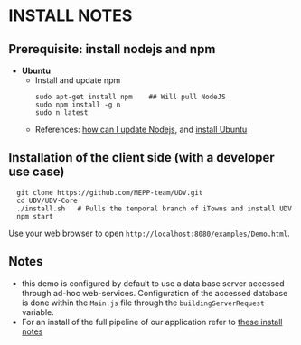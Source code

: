 # INSTALL NOTES

## Prerequisite: install nodejs and npm

* **Ubuntu**
  - Install and update npm
    ```
    sudo apt-get install npm    ## Will pull NodeJS
    sudo npm install -g n     
    sudo n latest
    ```
  - References: [how can I update Nodejs](https://askubuntu.com/questions/426750/how-can-i-update-my-nodejs-to-the-latest-version), and [install Ubuntu](http://www.hostingadvice.com/how-to/install-nodejs-ubuntu-14-04/#ubuntu-package-manager)

## Installation of the client side (with a developer use case)
```
  git clone https://github.com/MEPP-team/UDV.git
  cd UDV/UDV-Core
  ./install.sh   # Pulls the temporal branch of iTowns and install UDV
  npm start
```

Use your web browser to open
`http://localhost:8080/examples/Demo.html`.

## Notes

* this demo is configured by default to use a data base server accessed
through ad-hoc web-services. Configuration of the accessed database is done
within the `Main.js` file through the `buildingServerRequest` variable.
* For an install of the full pipeline of our application refer to
[these install notes](https://github.com/MEPP-team/RICT/blob/master/Install.md)
